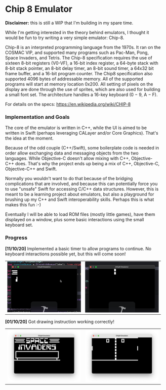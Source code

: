 # Chip 8 Emulator

**Disclaimer:** this is still a WIP that I'm building in my spare time.

While I'm getting interested in the theory behind emulators, I thought it would be fun to try writing a very simple emulator: Chip-8.

Chip-8 is an interpreted programming language from the 1970s. It ran on the COSMAC VIP, and supported many programs such as Pac-Man, Pong, Space Invaders, and Tetris.
The Chip-8 specification requires the use of sixteen 8-bit registers (V0-VF), a 16-bit index register, a 64-byte stack with 8-bit stack pointer, an 8-bit delay timer, an 8-bit sound timer, a 64x32 bit frame buffer, and a 16-bit program counter. The Chip8 specification also supported 4096 bytes of addressable memory. All of the supported programs will start at memory location 0x200. All setting of pixels on the display are done through the use of sprites, which are also used for building a small font set. The architecture handles a 16-key keyboard (0 − 9, A − F). 

For details on the specs:
https://en.wikipedia.org/wiki/CHIP-8

### Implementation and Goals

The core of the emulator is written in C++, while the UI is aimed to be written in Swift (perhaps leveraging CALayer and/or Core Graphics). That's the idea at the moment.

Because of the odd couple (C++/Swift), some boilerplate code is needed in order allow exchanging data and messaging objects from the two languages. While Objective-C doesn't allow mixing with C++, Objective-C++ does. That's why the project ends up being a mix of C++, Objective-C, Objective-C++ and Swift.

Normally you wouldn't want to do that because of the bridging complications that are involved, and because this can potentially force you to use "unsafe" Swift for accessing C/C++ data structures. However, this is meant to be a learning project about emulators, but also a playground for brushing up my C++ and Swift interoperability skills. Perhaps this is what makes this fun :-)

Eventually I will be able to load ROM files (mostly little games), have them displayed on a window, plus some basic interactions using the small keyboard set.

### Progress

**[11/10/20]** Implemented a basic timer to allow programs to continue. No keyboard interactions possible yet, but this will come soon!

<table>
<tr>
    <td><img src="Screenshots/spaceinvaders_animated.gif" width=500></td>
    <td><img src="Screenshots/pong2_animated.gif" width=500></td>
</tr>
</table>

**[01/10/20]** Got drawing instruction working correctly!

<table>
<tr>
    <td><img src="Screenshots/space_invaders.png" width=500></td>
    <td><img src="Screenshots/pong.png" width=500></td>
</tr>
</table>

